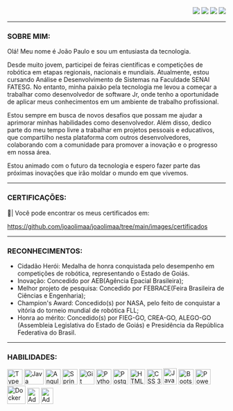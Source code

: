 <div>
    <section align="right">
    <a href = "mailto:joao.lima_dev@outlook.com"><img src="https://img.shields.io/badge/-Outlook-%23333?style=for-the-badge&logo=microsoft-outlook&logoColor=white" target="_blank"></a>
    <a href="https://www.youtube.com/@joao_limaa/videos" target="_blank"><img src="https://img.shields.io/badge/YouTube-%23333?style=for-the-badge&logo=youtube&logoColor=white" target="_blank"></a>
    <a href="https://instagram.com/jplimag?igshid=YmMyMTA2M2Y=" target="_blank"><img src="https://img.shields.io/badge/-Instagram-%23333?style=for-the-badge&logo=instagram&logoColor=white" target="_blank"></a>
    <a href="https://www.linkedin.com/in/joao-limaa/" target="_blank"><img src="https://img.shields.io/badge/-LinkedIn-%23333?style=for-the-badge&logo=linkedin&logoColor=white" target="_blank"></a>   
  </section>
</div>

---

### **SOBRE MIM:**


<p>
  Olá! Meu nome é João Paulo e sou um entusiasta da tecnologia.

  Desde muito jovem, participei de feiras científicas e competições de robótica em etapas regionais, nacionais e mundiais. 
  Atualmente, estou cursando Análise e Desenvolvimento de Sistemas na Faculdade SENAI FATESG. No entanto, minha paixão pela 
  tecnologia me levou a começar a trabalhar como desenvolvedor de software Jr, onde tenho a oportunidade de aplicar meus 
  conhecimentos em um ambiente de trabalho profissional.

  Estou sempre em busca de novos desafios que possam me ajudar a aprimorar minhas habilidades como desenvolvedor. Além disso, 
  dedico parte do meu tempo livre a trabalhar em projetos pessoais e educativos, que compartilho nesta plataforma com outros 
  desenvolvedores, colaborando com a comunidade para promover a inovação e o progresso em nossa área.

  Estou animado com o futuro da tecnologia e espero fazer parte das próximas inovações que irão moldar o mundo em que vivemos.
</p> 

---

### **CERTIFICAÇÕES:**


📂| Você pode encontrar os meus certificados em: <p>https://github.com/joaolimaa/joaolimaa/tree/main/images/certificados</p>

---

### **RECONHECIMENTOS:**

* Cidadão Herói: Medalha de honra conquistada pelo desempenho em competições de robótica, representando o Estado de Goiás.
* Inovação: Concedido por AEB(Agência Epacial Brasileira);
* Melhor projeto de pesquisa: Concedido por FEBRACE(Feira Brasileira de Ciências e Engenharia);
* Champion's Award: Concedido(s) por NASA, pelo feito de conquistar a vitória do torneio mundial de robótica FLL;
* Honra ao mérito: Concedido(s) por FIEG-GO, CREA-GO, ALEGO-GO (Assembleia Legislativa do Estado de Goiás) e Presidência da República Federativa do Brasil.

---

### **HABILIDADES:**

<div>
  <img src="https://cdn.jsdelivr.net/gh/devicons/devicon/icons/typescript/typescript-original.svg" title="TypeScript" width="35" height="35"/>
  <img src="https://cdn.jsdelivr.net/gh/devicons/devicon/icons/java/java-original.svg" width="45" title="Java" height="35"/> 
  <img src="https://cdn.jsdelivr.net/gh/devicons/devicon/icons/angularjs/angularjs-original.svg" title="Angular" width="35" height="35"/> 
  <img src="https://cdn.jsdelivr.net/gh/devicons/devicon/icons/spring/spring-original.svg" title="SpringBoot" width="35" height="35"/> 
  <img src="https://cdn.jsdelivr.net/gh/devicons/devicon/icons/git/git-original.svg" title="Git" width="35" height="35"/> 
  <img src="https://cdn.jsdelivr.net/gh/devicons/devicon/icons/python/python-original.svg" title="Python" width="35" height="35"/> 
  <img src="https://cdn.jsdelivr.net/gh/devicons/devicon/icons/postgresql/postgresql-original.svg" title="PostgreSQL" width="35" height="35"/> 
  <img src="https://cdn.jsdelivr.net/gh/devicons/devicon/icons/html5/html5-original.svg" title="HTML 5" width="35" height="35"/> 
  <img src="https://cdn.jsdelivr.net/gh/devicons/devicon/icons/css3/css3-original.svg" title="CSS 3" width="35" height="35"/> 
  <img src="https://cdn.jsdelivr.net/gh/devicons/devicon/icons/javascript/javascript-original.svg" title="JavaScript" width="31" height="37px"/>
  <img src="https://cdn.jsdelivr.net/gh/devicons/devicon/icons/bootstrap/bootstrap-original.svg" title="Bootstrap" width="35" height="35"/>
  <img src="https://img.icons8.com/color/512/power-bi.png" title="Power BI" width="35" height="35"/>
  <img src="https://cdn.jsdelivr.net/gh/devicons/devicon/icons/docker/docker-original.svg" title="Docker" width="42" height="42"/>
  <img src="https://cdn.jsdelivr.net/gh/devicons/devicon/icons/illustrator/illustrator-plain.svg" title="Adobe Illustrator" width="28" height="37px"/>
  <img src="https://cdn.jsdelivr.net/gh/devicons/devicon/icons/photoshop/photoshop-plain.svg" title="Adobe Photoshop" width="28" height="37px"/>
</div>
